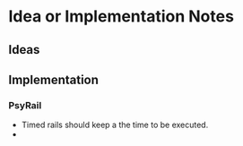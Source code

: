 # Idea or Implementation Notes
## Ideas
## Implementation
### PsyRail

- Timed rails should keep a the time to be executed.
- 